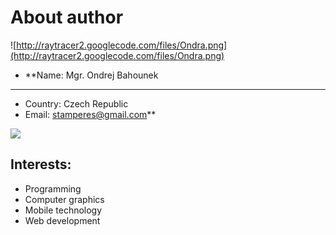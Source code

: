 # About author #

![http://raytracer2.googlecode.com/files/Ondra.png](http://raytracer2.googlecode.com/files/Ondra.png)


  * **Name: Mgr. Ondrej Bahounek

---

  * Country: Czech Republic
  * Email: stamperes@gmail.com**

[![](http://raytracer2.googlecode.com/files/facebook-logo.jpg)](http://www.facebook.com/ondra.bahounek)

## Interests: ##
  * Programming
  * Computer graphics
  * Mobile technology
  * Web development